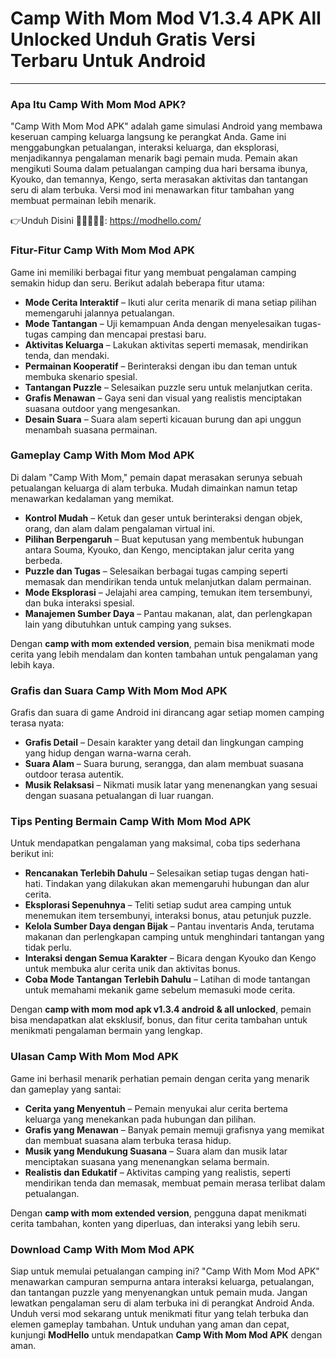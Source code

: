 # Camp With Mom Mod V1.3.4 APK All Unlocked Unduh Gratis Versi Terbaru Untuk Android

---

### Apa Itu Camp With Mom Mod APK?

"Camp With Mom Mod APK" adalah game simulasi Android yang membawa keseruan camping keluarga langsung ke perangkat Anda. Game ini menggabungkan petualangan, interaksi keluarga, dan eksplorasi, menjadikannya pengalaman menarik bagi pemain muda. Pemain akan mengikuti Souma dalam petualangan camping dua hari bersama ibunya, Kyouko, dan temannya, Kengo, serta merasakan aktivitas dan tantangan seru di alam terbuka. Versi mod ini menawarkan fitur tambahan yang membuat permainan lebih menarik.


👉Unduh Disini 👱🏻‍♂️👧🏻: https://modhello.com/

### Fitur-Fitur Camp With Mom Mod APK

Game ini memiliki berbagai fitur yang membuat pengalaman camping semakin hidup dan seru. Berikut adalah beberapa fitur utama:

- **Mode Cerita Interaktif** – Ikuti alur cerita menarik di mana setiap pilihan memengaruhi jalannya petualangan.
- **Mode Tantangan** – Uji kemampuan Anda dengan menyelesaikan tugas-tugas camping dan mencapai prestasi baru.
- **Aktivitas Keluarga** – Lakukan aktivitas seperti memasak, mendirikan tenda, dan mendaki.
- **Permainan Kooperatif** – Berinteraksi dengan ibu dan teman untuk membuka skenario spesial.
- **Tantangan Puzzle** – Selesaikan puzzle seru untuk melanjutkan cerita.
- **Grafis Menawan** – Gaya seni dan visual yang realistis menciptakan suasana outdoor yang mengesankan.
- **Desain Suara** – Suara alam seperti kicauan burung dan api unggun menambah suasana permainan.

### Gameplay Camp With Mom Mod APK

Di dalam "Camp With Mom," pemain dapat merasakan serunya sebuah petualangan keluarga di alam terbuka. Mudah dimainkan namun tetap menawarkan kedalaman yang memikat.

- **Kontrol Mudah** – Ketuk dan geser untuk berinteraksi dengan objek, orang, dan alam dalam pengalaman virtual ini.
- **Pilihan Berpengaruh** – Buat keputusan yang membentuk hubungan antara Souma, Kyouko, dan Kengo, menciptakan jalur cerita yang berbeda.
- **Puzzle dan Tugas** – Selesaikan berbagai tugas camping seperti memasak dan mendirikan tenda untuk melanjutkan dalam permainan.
- **Mode Eksplorasi** – Jelajahi area camping, temukan item tersembunyi, dan buka interaksi spesial.
- **Manajemen Sumber Daya** – Pantau makanan, alat, dan perlengkapan lain yang dibutuhkan untuk camping yang sukses.

Dengan **camp with mom extended version**, pemain bisa menikmati mode cerita yang lebih mendalam dan konten tambahan untuk pengalaman yang lebih kaya.

### Grafis dan Suara Camp With Mom Mod APK

Grafis dan suara di game Android ini dirancang agar setiap momen camping terasa nyata:

- **Grafis Detail** – Desain karakter yang detail dan lingkungan camping yang hidup dengan warna-warna cerah.
- **Suara Alam** – Suara burung, serangga, dan alam membuat suasana outdoor terasa autentik.
- **Musik Relaksasi** – Nikmati musik latar yang menenangkan yang sesuai dengan suasana petualangan di luar ruangan.

### Tips Penting Bermain Camp With Mom Mod APK

Untuk mendapatkan pengalaman yang maksimal, coba tips sederhana berikut ini:

- **Rencanakan Terlebih Dahulu** – Selesaikan setiap tugas dengan hati-hati. Tindakan yang dilakukan akan memengaruhi hubungan dan alur cerita.
- **Eksplorasi Sepenuhnya** – Teliti setiap sudut area camping untuk menemukan item tersembunyi, interaksi bonus, atau petunjuk puzzle.
- **Kelola Sumber Daya dengan Bijak** – Pantau inventaris Anda, terutama makanan dan perlengkapan camping untuk menghindari tantangan yang tidak perlu.
- **Interaksi dengan Semua Karakter** – Bicara dengan Kyouko dan Kengo untuk membuka alur cerita unik dan aktivitas bonus.
- **Coba Mode Tantangan Terlebih Dahulu** – Latihan di mode tantangan untuk memahami mekanik game sebelum memasuki mode cerita.

Dengan **camp with mom mod apk v1.3.4 android & all unlocked**, pemain bisa mendapatkan alat eksklusif, bonus, dan fitur cerita tambahan untuk menikmati pengalaman bermain yang lengkap.

### Ulasan Camp With Mom Mod APK

Game ini berhasil menarik perhatian pemain dengan cerita yang menarik dan gameplay yang santai:

- **Cerita yang Menyentuh** – Pemain menyukai alur cerita bertema keluarga yang menekankan pada hubungan dan pilihan.
- **Grafis yang Menawan** – Banyak pemain memuji grafisnya yang memikat dan membuat suasana alam terbuka terasa hidup.
- **Musik yang Mendukung Suasana** – Suara alam dan musik latar menciptakan suasana yang menenangkan selama bermain.
- **Realistis dan Edukatif** – Aktivitas camping yang realistis, seperti mendirikan tenda dan memasak, membuat pemain merasa terlibat dalam petualangan.

Dengan **camp with mom extended version**, pengguna dapat menikmati cerita tambahan, konten yang diperluas, dan interaksi yang lebih seru.

### Download Camp With Mom Mod APK

Siap untuk memulai petualangan camping ini? "Camp With Mom Mod APK" menawarkan campuran sempurna antara interaksi keluarga, petualangan, dan tantangan puzzle yang menyenangkan untuk pemain muda. Jangan lewatkan pengalaman seru di alam terbuka ini di perangkat Android Anda. Unduh versi mod sekarang untuk menikmati fitur yang telah terbuka dan elemen gameplay tambahan. Untuk unduhan yang aman dan cepat, kunjungi **ModHello** untuk mendapatkan **Camp With Mom Mod APK** dengan aman.
